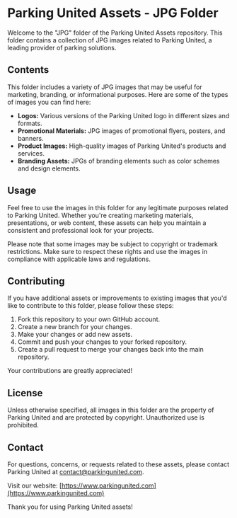 # Parking United Assets - JPG Folder

Welcome to the "JPG" folder of the Parking United Assets repository. This folder contains a collection of JPG images related to Parking United, a leading provider of parking solutions.

## Contents

This folder includes a variety of JPG images that may be useful for marketing, branding, or informational purposes. Here are some of the types of images you can find here:

- **Logos:** Various versions of the Parking United logo in different sizes and formats.
- **Promotional Materials:** JPG images of promotional flyers, posters, and banners.
- **Product Images:** High-quality images of Parking United's products and services.
- **Branding Assets:** JPGs of branding elements such as color schemes and design elements.

## Usage

Feel free to use the images in this folder for any legitimate purposes related to Parking United. Whether you're creating marketing materials, presentations, or web content, these assets can help you maintain a consistent and professional look for your projects.

Please note that some images may be subject to copyright or trademark restrictions. Make sure to respect these rights and use the images in compliance with applicable laws and regulations.

## Contributing

If you have additional assets or improvements to existing images that you'd like to contribute to this folder, please follow these steps:

1. Fork this repository to your own GitHub account.
2. Create a new branch for your changes.
3. Make your changes or add new assets.
4. Commit and push your changes to your forked repository.
5. Create a pull request to merge your changes back into the main repository.

Your contributions are greatly appreciated!

## License

Unless otherwise specified, all images in this folder are the property of Parking United and are protected by copyright. Unauthorized use is prohibited.

## Contact

For questions, concerns, or requests related to these assets, please contact Parking United at [contact@parkingunited.com](mailto:contact@parkingunited.com).

Visit our website: [https://www.parkingunited.com](https://www.parkingunited.com)

Thank you for using Parking United assets!
